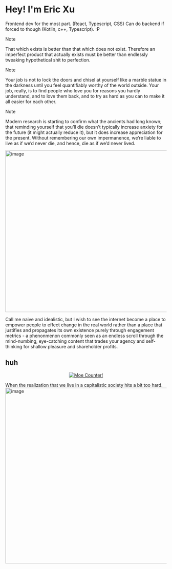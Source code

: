
# Hey! I'm Eric Xu

Frontend dev for the most part. (React, Typescript, CSS) Can do backend if forced to though (Kotlin, c++, Typescript). :P 

> [!NOTE]
> That which exists is better than that which does not exist. Therefore an imperfect product that actually exists must be better than endlessly tweaking hypothetical shit to perfection.

> [!NOTE]
> Your job is not to lock the doors and chisel at yourself like a marble statue in the darkness until you feel quantifiably worthy of the world outside. Your job, really, is to find people who love you for reasons you hardly understand, and to love them back, and to try as hard as you can to make it all easier for each other.

> [!NOTE]
> Modern research is starting to confirm what the ancients had long known; that reminding yourself that you’ll die doesn’t typically increase anxiety for the future (it might actually reduce it), but it does increase appreciation for the present. Without remembering our own impermanence, we’re liable to live as if we’d never die, and hence, die as if we’d never lived.

<img width="910" height="504" alt="image" src="https://github.com/user-attachments/assets/b16b7630-17e2-4c25-81e6-134ded5b48ff" />

Call me naive and idealistic, but I wish to see the internet become a place to empower people to effect change in the real world rather than a place that justifies and propagates its own existence purely through engagement metrics - a phenonmenon commonly seen as an endless scroll through the mind-numbing, eye-catching content that trades your agency and self-thinking for shallow pleasure and shareholder profits.

## huh
<p align="center">
  <a href="https://count.getloli.com" target="_blank">
    <img alt="Moe Counter!" src="https://count.getloli.com/@cirex-web?name=cirex-web&theme=booru-lewd&padding=7&offset=0&align=top&scale=2&pixelated=0&darkmode=auto">
  </a>
</p>

When the realization that we live in a capitalistic society hits a bit too hard.
<img width="901" height="548" alt="image" src="https://github.com/user-attachments/assets/32099975-af4a-4f4f-916f-1d73ecd6a54b" />
